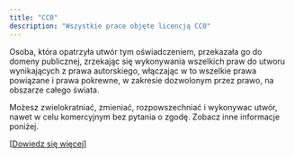 ```yaml
---
title: "CC0"
description: "Wszystkie prace objęte licencją CC0"
---
```


Osoba, która opatrzyła utwór tym oświadczeniem, przekazała go do domeny publicznej, zrzekając się wykonywania wszelkich praw do utworu wynikających z prawa autorskiego, włączając w to wszelkie prawa powiązane i prawa pokrewne, w zakresie dozwolonym przez prawo, na obszarze całego świata.

Możesz zwielokratniać, zmieniać, rozpowszechniać i wykonywac utwór, nawet w celu komercyjnym bez pytania o zgodę. Zobacz inne informacje poniżej.


[[Dowiedz się więcej](https://creativecommons.org/publicdomain/zero/1.0/deed.pl)]